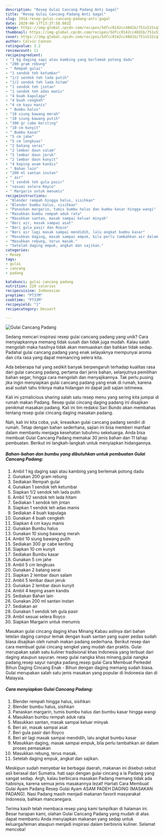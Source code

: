 ```yaml
---
description: "Resep Gulai Cancang Padang Anti Gagal"
title: "Resep Gulai Cancang Padang Anti Gagal"
slug: 2914-resep-gulai-cancang-padang-anti-gagal
date: 2020-06-17T13:37:58.683Z
image: https://img-global.cpcdn.com/recipes/5dfcc0142cc48d1b/751x532cq70/gulai-cancang-padang-foto-resep-utama.jpg
thumbnail: https://img-global.cpcdn.com/recipes/5dfcc0142cc48d1b/751x532cq70/gulai-cancang-padang-foto-resep-utama.jpg
cover: https://img-global.cpcdn.com/recipes/5dfcc0142cc48d1b/751x532cq70/gulai-cancang-padang-foto-resep-utama.jpg
author: Calvin Cannon
ratingvalue: 3.2
reviewcount: 11
recipeingredient:
- "1 kg daging sapi atau kambing yang berlemak potong dadu"
- "200 gram rebung"
- " Rempah gulai"
- "1 sendok teh ketumbar"
- "1/2 sendok teh lada putih"
- "1/2 sendok teh lada hitam"
- "1 sendok teh jintan"
- "1 sendok teh adas manis"
- "4 buah kapulaga"
- "4 buah cengkeh"
- "4 cm kayu manis"
- " Bumbu halus"
- "10 siung bawang merah"
- "10 siung bawang putih"
- "300 gr cabe keriting"
- "10 cm kunyit"
- " Bumbu kasar"
- "5 cm jahe"
- "5 cm lengkuas"
- "2 batang serai"
- "2 lembar daun salam"
- "5 lembar daun jeruk"
- "2 lembar daun kunyit"
- "4 keping asam kandis"
- " Bahan lain"
- "200 ml santan instan"
- " air"
- "1 sendok teh gula pasir"
- "sesuai selera Royco"
- " Margarin untuk menumis"
recipeinstructions:
- "Blender rempah hingga halus, sisihkan"
- "Blender bumbu halus, sisihkan"
- "Panaskan margarin, tumis bumbu halus dan bumbu kasar hingga wangi"
- "Masukkan bumbu rempah aduk rata"
- "Masukkan santan, masak sampai keluar minyak"
- "Beri air, masak sampai asat"
- "Beri gula pasir dan Royco"
- "Beri air lagi masak sampai mendidih, lalu angkat bumbu kasar"
- "Masukkan daging, masak sampai empuk, bila perlu tambahkan air dalam proses pemasakan"
- "Masukkan rebung, terus masak."
- "Setelah daging empuk, angkat dan sajikan."
categories:
- Resep
tags:
- gulai
- cancang
- padang

katakunci: gulai cancang padang 
nutrition: 229 calories
recipecuisine: Indonesian
preptime: "PT37M"
cooktime: "PT33M"
recipeyield: "1"
recipecategory: Dessert

---
```



![Gulai Cancang Padang](https://img-global.cpcdn.com/recipes/5dfcc0142cc48d1b/751x532cq70/gulai-cancang-padang-foto-resep-utama.jpg)

Sedang mencari inspirasi resep gulai cancang padang yang unik? Cara menyiapkannya memang tidak susah dan tidak juga mudah. Kalau salah mengolah maka hasilnya tidak akan memuaskan dan bahkan tidak sedap. Padahal gulai cancang padang yang enak selayaknya mempunyai aroma dan cita rasa yang dapat memancing selera kita.

Ada beberapa hal yang sedikit banyak berpengaruh terhadap kualitas rasa dari gulai cancang padang, pertama dari jenis bahan, selanjutnya pemilihan bahan segar, hingga cara mengolah dan menyajikannya. Tak perlu pusing jika ingin menyiapkan gulai cancang padang yang enak di rumah, karena asal sudah tahu triknya maka hidangan ini dapat jadi sajian istimewa.

Kali ini yzmalicious sharing salah satu resep menu yang sering kita jumpai di rumah makan Padang. Resep gulai cincang daging padang ini disajikan penikmat masakan padang. Kali ini tim redaksi Sari Bundo akan membahas tentang resep gulai cincang daging masakan padang.


Nah, kali ini kita coba, yuk, kreasikan gulai cancang padang sendiri di rumah. Tetap dengan bahan sederhana, sajian ini bisa memberi manfaat dalam membantu menjaga kesehatan tubuhmu sekeluarga. Anda bisa membuat Gulai Cancang Padang memakai 30 jenis bahan dan 11 tahap pembuatan. Berikut ini langkah-langkah untuk menyiapkan hidangannya.

<!--inarticleads1-->

##### Bahan-bahan dan bumbu yang dibutuhkan untuk pembuatan Gulai Cancang Padang:

1. Ambil 1 kg daging sapi atau kambing yang berlemak potong dadu
1. Gunakan 200 gram rebung
1. Sediakan  Rempah gulai
1. Gunakan 1 sendok teh ketumbar
1. Siapkan 1/2 sendok teh lada putih
1. Ambil 1/2 sendok teh lada hitam
1. Sediakan 1 sendok teh jintan
1. Siapkan 1 sendok teh adas manis
1. Sediakan 4 buah kapulaga
1. Gunakan 4 buah cengkeh
1. Siapkan 4 cm kayu manis
1. Gunakan  Bumbu halus
1. Gunakan 10 siung bawang merah
1. Ambil 10 siung bawang putih
1. Sediakan 300 gr cabe keriting
1. Siapkan 10 cm kunyit
1. Sediakan  Bumbu kasar
1. Gunakan 5 cm jahe
1. Ambil 5 cm lengkuas
1. Gunakan 2 batang serai
1. Siapkan 2 lembar daun salam
1. Ambil 5 lembar daun jeruk
1. Gunakan 2 lembar daun kunyit
1. Ambil 4 keping asam kandis
1. Sediakan  Bahan lain
1. Gunakan 200 ml santan instan
1. Sediakan  air
1. Gunakan 1 sendok teh gula pasir
1. Ambil sesuai selera Royco
1. Siapkan  Margarin untuk menumis


Masakan gulai cincang daging khas Minang Kabau aslinya dari bahan tetelan daging campur lemak dengan kuah santan yang super pedas sudah biasa disajikan oleh rumah makan padang sederhana. Berikut resep dan cara membuat gulai cincang sengkel yang mudah dan praktis. Gulai merupakan salah satu kuliner tradisional khas Indonesia yang terbuat dari daging ataupun sayuran. resep gulai nangka khas minang,gulai nangka padang,resep sayur nangka padang,resep gulai Cara Membuat Perkedel Bihun Daging Cincang Enak - Bihun dengan daging memang sudah biasa. Gulai merupakan salah satu jenis masakan yang popular di Indonesia dan di Malaysia. 

<!--inarticleads2-->

##### Cara menyiapkan Gulai Cancang Padang:

1. Blender rempah hingga halus, sisihkan
1. Blender bumbu halus, sisihkan
1. Panaskan margarin, tumis bumbu halus dan bumbu kasar hingga wangi
1. Masukkan bumbu rempah aduk rata
1. Masukkan santan, masak sampai keluar minyak
1. Beri air, masak sampai asat
1. Beri gula pasir dan Royco
1. Beri air lagi masak sampai mendidih, lalu angkat bumbu kasar
1. Masukkan daging, masak sampai empuk, bila perlu tambahkan air dalam proses pemasakan
1. Masukkan rebung, terus masak.
1. Setelah daging empuk, angkat dan sajikan.


Meskipun sudah menyebar ke berbagai daerah, makanan ini disebut-sebut asli berasal dari Sumatra. hati sapi dengan gulai cincang a la Padang yang sangat sedap. Argh, kalau berbicara masakan Padang memang tidak ada habisnya, karena semua jenis masakannya lezat! Hartati Cara Membuat Gulai Ayam Padang Resep Gulai Ayam ASAM PADEH DAGING (MASAKAN PADANG). Nasi Padang masih menjadi makanan favorit masyarakat Indonesia, bahkan mancanegara. 

Terima kasih telah membaca resep yang kami tampilkan di halaman ini. Besar harapan kami, olahan Gulai Cancang Padang yang mudah di atas dapat membantu Anda menyiapkan makanan yang sedap untuk keluarga/teman ataupun menjadi inspirasi dalam berbisnis kuliner. Selamat mencoba!
